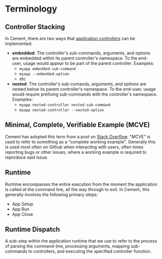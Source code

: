 # Terminology

## Controller Stacking

In Cement, there are two ways that [application controllers](core-foundation/controllers.md) can be implemented:

* **embedded**: The controller's sub-commands, arguments, and options are embedded within its parent controller's namespace.  To the end-user, usage would appear to be part of the parent controller. Examples:
  * `myapp embedded-sub-command`
  * `myapp --embedded-option`
  * etc
* **nested**: The controller's sub-comands, arguments, and options are nested below its parent controller's namespace.  To the end-user, usage would require prefixing sub-commands with the controller's namespace.  Examples:
  * `myapp nested-controller nested-sub-command`
  * `myapp nested-controller --nested-option`

## Minimal, Complete, Verifiable Example (MCVE)

Cement has adopted this term from a post on [Stack Overflow](https://stackoverflow.com/help/mcve). "MCVE" is used to refer to something as a "complete working example". Generally this is used most often on Github when interacting with users, often times reporting bugs or other issues, where a working example is required to reproduce said issue.

## Runtime

Runtime encompasses the entire execution from the moment the application is called at the command line, all the way through to exit. In Cement, this generally involves the following primary steps:

* App Setup
* App Run
* App Close

## Runtime Dispatch

A sub-step within the application runtime that we use to refer to the process of parsing the command-line, processing arguments, mapping sub-commands to controllers, and executing the specified controller function.
